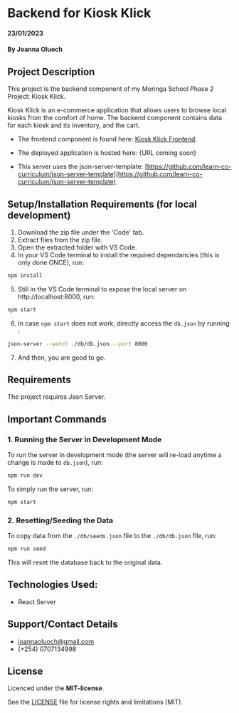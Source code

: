 # Backend for Kiosk Klick
#### 23/01/2023
#### By Joanna Oluoch


## Project Description
This project is the backend component of my Moringa School Phase 2 Project: Kiosk Klick.

Kiosk Klick is an e-commerce application that allows users to browse local kiosks from the comfort of home. The backend component contains data for each kiosk and its inventory, and the cart.

- The frontend component is found here: [Kiosk Klick Frontend](https://github.com/astronaut-nemo/kiosk-klick-frontend).
- The deployed application is hosted here: {URL coming soon}

- This server uses the json-server-template: [https://github.com/learn-co-curriculum/json-server-template](https://github.com/learn-co-curriculum/json-server-template)

## Setup/Installation Requirements (for local development)
1. Download the zip file under the 'Code' tab.
2. Extract files from the zip file.
3. Open the extracted folder with VS Code.
4. In your VS Code terminal to install the required dependancies (this is only done ONCE), run:
```sh
npm install
```

5. Still in the VS Code terminal to expose the local server on http://localhost:8000, run:
```sh
npm start
```
6. In case `npm start` does not work, directly access the `db.json` by running :
```sh
json-server --watch ./db/db.json --port 8000
``` 
7. And then, you are good to go.

## Requirements
 The project requires Json Server.

## Important Commands
### 1. Running the Server in Development Mode
To run the server in development mode (the server will re-load anytime a change is made to `db.json`), run: 
```sh
npm run dev
```

To simply run the server, run:
```sh
npm start
```

### 2. Resetting/Seeding the Data
To copy data from the `./db/seeds.json` file to the `./db/db.json` file, run:
```sh
npm run seed
```
This will reset the database back to the original data.

## Technologies Used:
- React Server

## Support/Contact Details
- joannaoluoch@gmail.com
- (+254) 0707134998

## License
Licenced under the **MIT-license**.

See the [LICENSE](LICENSE.md) file for license rights and limitations (MIT).
